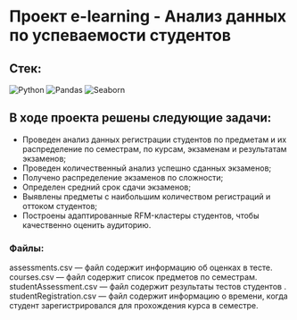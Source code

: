 # Проект e-learning - Анализ данных по успеваемости студентов

## Cтек:
![Python](https://img.shields.io/badge/python-3670A0?style=for-the-badge&logo=python&logoColor=ffdd54)
![Pandas](https://img.shields.io/badge/pandas-%23150458.svg?style=for-the-badge&logo=pandas&logoColor=white)
![Seaborn](https://img.shields.io/badge/Seaborn-blue?logo=seaborn&logoColor=white&style=for-the-badge)

## В ходе проекта решены следующие задачи:

+ Проведен анализ данных регистрации студентов по предметам и их распределение по семестрам, по курсам, экзаменам и результатам экзаменов;
+ Проведен количественный анализ успешно сданных экзаменов;
+ Получено распределение экзаменов по сложности;
+ Определен средний срок сдачи экзаменов;
+ Выявлены предметы с наибольшим количеством регистраций и оттоком студентов;
+ Построены адаптированные RFM-кластеры студентов, чтобы качественно оценить аудиторию.

### Файлы: 
assessments.csv — файл содержит информацию об оценках в тесте. 
courses.csv — файл содержит список предметов по семестрам.
studentAssessment.csv — файл содержит результаты тестов студентов .
studentRegistration.csv — файл содержит информацию о времени, когда студент зарегистрировался для прохождения курса в семестре.
